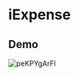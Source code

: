 # iExpense

## Demo
![peKPYgArFl](https://user-images.githubusercontent.com/64978825/88048001-750c9a00-cb4a-11ea-9cc0-e97bede66ea6.gif)
